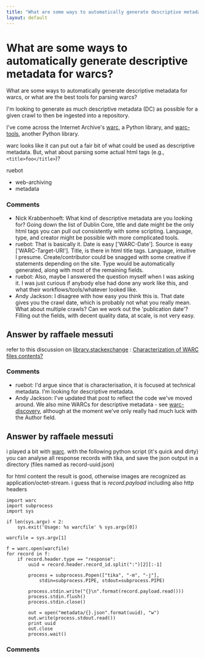 ```yaml
---
title: "What are some ways to automatically generate descriptive metadata for warcs?"
layout: default
---
```

What are some ways to automatically generate descriptive metadata for warcs?
=====================
What are some ways to automatically generate descriptive metadata for
warcs, or what are the best tools for parsing warcs?

I'm looking to generate as much descriptive metadata (DC) as possible
for a given crawl to then be ingested into a repository.

I've come across the Internet Archive's
[warc](https://github.com/internetarchive/warc), a Python library, and
[warc-tools](http://code.hanzoarchives.com/warc-tools), another Python
library.

warc looks like it can put out a fair bit of what could be used as
descriptive metadata. But, what about parsing some actual html tags
(e.g., `<title>foo</title>`)?

ruebot

<ul class="tags"><li class="tag">web-archiving</li><li class="tag">metadata</li></ul>

### Comments ###
* Nick Krabbenhoeft: What kind of descriptive metadata are you looking for? Going down the
list of Dublin Core, title and date might be the only html tags you can
pull out consistently with some scripting. Language, type, and creator
might be possible with more complicated tools.
* ruebot: That is basically it. Date is easy ['WARC-Date']. Source is easy
['WARC-Target-URI']. Title, is there in html title tags. Language,
intuitive I presume. Create/contributor could be snagged with some
creative if statements depending on the site. Type would be
automatically generated, along with most of the remaining fields.
* ruebot: Also, maybe I answered the question myself when I was asking it. I was
just curious if anybody else had done any work like this, and what their
workflows/tools/whatever looked like.
* Andy Jackson: I disagree with how easy you think this is. That date gives you the
crawl date, which is probably not what you really mean. What about
multiple crawls? Can we work out the 'publication date'? Filling out the
fields, with decent quality data, at scale, is not very easy.


Answer by raffaele messuti
----------------
refer to this discussion on
[library.stackexchange](http://libraries.stackexchange.com/) :
[Characterization of WARC files
contents?](http://libraries.stackexchange.com/questions/1303/characterization-of-warc-files-contents/)

### Comments ###
* ruebot: I'd argue since that is characterisation, it is focused at technical
metadata. I'm looking for descriptive metadata.
* Andy Jackson: I've updated that post to reflect the code we've moved around. We also
mine WARCs for descriptive metadata - see
[warc-discovery](https://github.com/ukwa/warc-discovery), although at
the moment we've only really had much luck with the Author field.

Answer by raffaele messuti
----------------
i played a bit with [warc](https://github.com/internetarchive/warc).
with the following python script (it's quick and dirty) you can analyse
all response records with tika, and save the json output in a directory
(files named as record-uuid.json)

for html content the result is good, otherwise images are recognized as
application/octet-stream. i guess that is *record.payload* including
also http headers

    import warc
    import subprocess
    import sys

    if len(sys.argv) < 2:
        sys.exit('Usage: %s warcfile' % sys.argv[0])

    warcfile = sys.argv[1]

    f = warc.open(warcfile)
    for record in f:
        if record.header.type == "response":
            uuid = record.header.record_id.split(":")[2][:-1]

            process = subprocess.Popen(["tika", "-m", "-j"], 
                stdin=subprocess.PIPE, stdout=subprocess.PIPE)

            process.stdin.write("{}\n".format(record.payload.read()))
            process.stdin.flush()
            process.stdin.close()

            out = open("metadata/{}.json".format(uuid), "w")
            out.write(process.stdout.read())
            print uuid
            out.close
            process.wait()

### Comments ###

